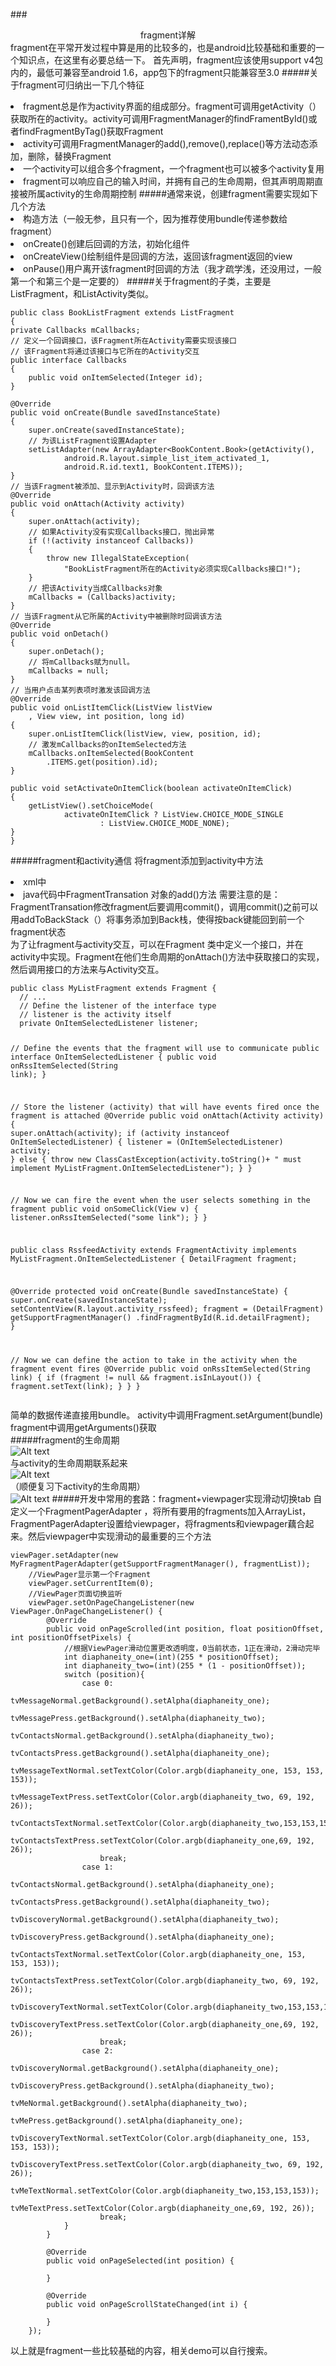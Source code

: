 ###<center>fragment详解</center>
fragment在平常开发过程中算是用的比较多的，也是android比较基础和重要的一个知识点，在这里有必要总结一下。
首先声明，fragment应该使用support v4包内的，最低可兼容至android 1.6，app包下的fragment只能兼容至3.0
#####关于fragment可归纳出一下几个特征
<li>fragment总是作为activity界面的组成部分。fragment可调用getActivity（）获取所在的activity。activity可调用FragmentManager的findFramentById()或者findFragmentByTag()获取Fragment
<li>activity可调用FragmentManager的add(),remove(),replace()等方法动态添加，删除，替换Fragment
<li>一个activity可以组合多个fragment，一个fragment也可以被多个activity复用
<li>fragment可以响应自己的输入时间，并拥有自己的生命周期，但其声明周期直接被所属activity的生命周期控制
#####通常来说，创建fragment需要实现如下几个方法
<li>构造方法（一般无参，且只有一个，因为推荐使用bundle传递参数给fragment）
<li>onCreate()创建后回调的方法，初始化组件
<li>onCreateView()绘制组件是回调的方法，返回该fragment返回的view
<li>onPause()用户离开该fragment时回调的方法（我才疏学浅，还没用过，一般第一个和第三个是一定要的）
#####关于fragment的子类，主要是ListFragment，和ListActivity类似。

    public class BookListFragment extends ListFragment
	{
	private Callbacks mCallbacks;
	// 定义一个回调接口，该Fragment所在Activity需要实现该接口
	// 该Fragment将通过该接口与它所在的Activity交互
	public interface Callbacks
	{
		public void onItemSelected(Integer id);
	}

	@Override
	public void onCreate(Bundle savedInstanceState)
	{
		super.onCreate(savedInstanceState);
		// 为该ListFragment设置Adapter
		setListAdapter(new ArrayAdapter<BookContent.Book>(getActivity(),
				android.R.layout.simple_list_item_activated_1,
				android.R.id.text1, BookContent.ITEMS));
	}
	// 当该Fragment被添加、显示到Activity时，回调该方法
	@Override
	public void onAttach(Activity activity)
	{
		super.onAttach(activity);
		// 如果Activity没有实现Callbacks接口，抛出异常
		if (!(activity instanceof Callbacks))
		{
			throw new IllegalStateException(
				"BookListFragment所在的Activity必须实现Callbacks接口!");
		}
		// 把该Activity当成Callbacks对象
		mCallbacks = (Callbacks)activity;
	}
	// 当该Fragment从它所属的Activity中被删除时回调该方法
	@Override
	public void onDetach()
	{
		super.onDetach();
		// 将mCallbacks赋为null。
		mCallbacks = null;
	}
	// 当用户点击某列表项时激发该回调方法
	@Override
	public void onListItemClick(ListView listView
		, View view, int position, long id)
	{
		super.onListItemClick(listView, view, position, id);
		// 激发mCallbacks的onItemSelected方法
		mCallbacks.onItemSelected(BookContent
			.ITEMS.get(position).id);
	}

	public void setActivateOnItemClick(boolean activateOnItemClick)
	{
		getListView().setChoiceMode(
				activateOnItemClick ? ListView.CHOICE_MODE_SINGLE
						: ListView.CHOICE_MODE_NONE);
	}
	}
#####fragment和activity通信
将fragment添加到activity中方法
<li>xml中<fragment.../>
<li>java代码中FragmentTransation
对象的add()方法
需要注意的是：FragmentTransation修改fragment后要调用commit()，调用commit()之前可以用addToBackStack（）将事务添加到Back栈，使得按back键能回到前一个fragment状态</br>
为了让fragment与activity交互，可以在Fragment 类中定义一个接口，并在activity中实现。Fragment在他们生命周期的onAttach()方法中获取接口的实现，然后调用接口的方法来与Activity交互。</br>
<pre><code>public class MyListFragment extends Fragment {
  // ...
  // Define the listener of the interface type
  // listener is the activity itself
  private OnItemSelectedListener listener;

  // Define the events that the fragment will use to communicate
  public interface OnItemSelectedListener {
    public void onRssItemSelected(String link);
  }

  // Store the listener (activity) that will have events fired once the fragment is attached
  @Override
  public void onAttach(Activity activity) {
    super.onAttach(activity);
      if (activity instanceof OnItemSelectedListener) {
        listener = (OnItemSelectedListener) activity;
      } else {
        throw new ClassCastException(activity.toString()+ " must implement MyListFragment.OnItemSelectedListener");
      }
  }

  // Now we can fire the event when the user selects something in the fragment
  public void onSomeClick(View v) {
     listener.onRssItemSelected("some link");
  }
}

public class RssfeedActivity extends FragmentActivity implements
  MyListFragment.OnItemSelectedListener {
    DetailFragment fragment;

  @Override
  protected void onCreate(Bundle savedInstanceState) {
      super.onCreate(savedInstanceState);
      setContentView(R.layout.activity_rssfeed);
      fragment = (DetailFragment) getSupportFragmentManager()
            .findFragmentById(R.id.detailFragment);
  }

  // Now we can define the action to take in the activity when the fragment event fires
  @Override
  public void onRssItemSelected(String link) {
      if (fragment != null && fragment.isInLayout()) {
          fragment.setText(link);
      }
  }
}
</code></pre>
简单的数据传递直接用bundle。
activity中调用Fragment.setArgument(bundle)
fragment中调用getArguments()获取</br>
#####fragment的生命周期</br>
![Alt text](./1354170699_6619.png)
</br>与activity的生命周期联系起来</br>
![Alt text](./1354170682_3824.png)
</br>（顺便复习下activity的生命周期）</br>
![Alt text](./2016-06-04_221833.png)
#####开发中常用的套路：fragment+viewpager实现滑动切换tab
自定义一个FragmentPagerAdapter ，将所有要用的fragments加入ArrayList，FragmentPagerAdapter设置给viewpager，将fragments和viewpager藕合起来。然后viewpager中实现滑动的最重要的三个方法

    viewPager.setAdapter(new MyFragmentPagerAdapter(getSupportFragmentManager(), fragmentList));
        //ViewPager显示第一个Fragment
        viewPager.setCurrentItem(0);
        //ViewPager页面切换监听
        viewPager.setOnPageChangeListener(new ViewPager.OnPageChangeListener() {
            @Override
            public void onPageScrolled(int position, float positionOffset, int positionOffsetPixels) {
                //根据ViewPager滑动位置更改透明度，0当前状态，1正在滑动，2滑动完毕
                int diaphaneity_one=(int)(255 * positionOffset);
                int diaphaneity_two=(int)(255 * (1 - positionOffset));
                switch (position){
                    case 0:
                        tvMessageNormal.getBackground().setAlpha(diaphaneity_one);
                        tvMessagePress.getBackground().setAlpha(diaphaneity_two);
                        tvContactsNormal.getBackground().setAlpha(diaphaneity_two);
                        tvContactsPress.getBackground().setAlpha(diaphaneity_one);
                        tvMessageTextNormal.setTextColor(Color.argb(diaphaneity_one, 153, 153, 153));
                        tvMessageTextPress.setTextColor(Color.argb(diaphaneity_two, 69, 192, 26));
                        tvContactsTextNormal.setTextColor(Color.argb(diaphaneity_two,153,153,153));
                        tvContactsTextPress.setTextColor(Color.argb(diaphaneity_one,69, 192, 26));
                        break;
                    case 1:
                        tvContactsNormal.getBackground().setAlpha(diaphaneity_one);
                        tvContactsPress.getBackground().setAlpha(diaphaneity_two);
                        tvDiscoveryNormal.getBackground().setAlpha(diaphaneity_two);
                        tvDiscoveryPress.getBackground().setAlpha(diaphaneity_one);
                        tvContactsTextNormal.setTextColor(Color.argb(diaphaneity_one, 153, 153, 153));
                        tvContactsTextPress.setTextColor(Color.argb(diaphaneity_two, 69, 192, 26));
                        tvDiscoveryTextNormal.setTextColor(Color.argb(diaphaneity_two,153,153,153));
                        tvDiscoveryTextPress.setTextColor(Color.argb(diaphaneity_one,69, 192, 26));
                        break;
                    case 2:
                        tvDiscoveryNormal.getBackground().setAlpha(diaphaneity_one);
                        tvDiscoveryPress.getBackground().setAlpha(diaphaneity_two);
                        tvMeNormal.getBackground().setAlpha(diaphaneity_two);
                        tvMePress.getBackground().setAlpha(diaphaneity_one);
                        tvDiscoveryTextNormal.setTextColor(Color.argb(diaphaneity_one, 153, 153, 153));
                        tvDiscoveryTextPress.setTextColor(Color.argb(diaphaneity_two, 69, 192, 26));
                        tvMeTextNormal.setTextColor(Color.argb(diaphaneity_two,153,153,153));
                        tvMeTextPress.setTextColor(Color.argb(diaphaneity_one,69, 192, 26));
                        break;
                }
            }

            @Override
            public void onPageSelected(int position) {

            }

            @Override
            public void onPageScrollStateChanged(int i) {

            }
        });
以上就是fragment一些比较基础的内容，相关demo可以自行搜索。
